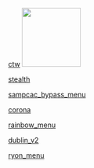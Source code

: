 [ctw][ctw]
<img style="height: 120px;" src="https://i.imgur.com/6ZNa1FN.png"/>

[stealth][stealth]

[sampcac_bypass_menu][sampcac_bypass_menu]

[corona][corona]

[rainbow_menu][rainbow_menu]

[dublin_v2][dublin_v2]

[ryon_menu][ryon_menu]



[ctw]: https://rekonise.com/cheatstw-037-5n0ne
[stealth]: https://rekonise.com/stealth-cheat-ejznb
[sampcac_bypass_menu]: https://rekonise.com/sampcac-cheat-legitbypass-d5txm
[corona]: https://rekonise.com/corona-cheat-4g6da 
[rainbow_menu]: https://rekonise.com/mod-rainbow-sampcac-km3i3
[dublin_v2]: https://rekonise.com/dublin-v2-cracked-zon1l
[ryon_menu]: https://rekonise.com/ryon-v2-oor1q

